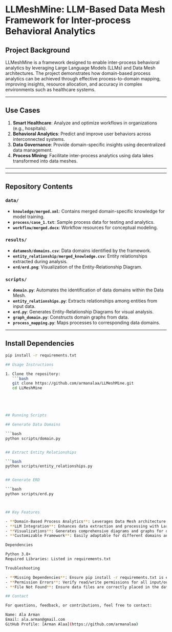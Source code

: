 # LLMeshMine: LLM-Based Data Mesh Framework for Inter-process Behavioral Analytics

## Project Background
LLMeshMine is a framework designed to enable inter-process behavioral analytics by leveraging Large Language Models (LLMs) and Data Mesh architectures. The project demonstrates how domain-based process analytics can be achieved through effective process-to-domain mapping, improving insights, resource allocation, and accuracy in complex environments such as healthcare systems.

---

## Use Cases
1. **Smart Healthcare**: Analyze and optimize workflows in organizations (e.g., hospitals).
2. **Behavioral Analytics**: Predict and improve user behaviors across interconnected systems.
3. **Data Governance**: Provide domain-specific insights using decentralized data management.
4. **Process Mining**: Facilitate inter-process analytics using data lakes transformed into data meshes.

---


---

## Repository Contents

### `data/`
- **`knowledge/merged.xml`**: Contains merged domain-specific knowledge for model training.
- **`process/case_1.txt`**: Sample process data for testing and analytics.
- **`workflow/merged.docx`**: Workflow resources for conceptual modeling.

### `results/`
- **`datamesh/domains.csv`**: Data domains identified by the framework.
- **`entity_relationship/merged_knowledge.csv`**: Entity relationships extracted during analysis.
- **`erd/erd.png`**: Visualization of the Entity-Relationship Diagram.

### `scripts/`
- **`domain.py`**: Automates the identification of data domains within the Data Mesh.
- **`entity_relationships.py`**: Extracts relationships among entities from input data.
- **`erd.py`**: Generates Entity-Relationship Diagrams for visual analysis.
- **`graph_domain.py`**: Constructs domain graphs from data.
- **`process_mapping.py`**: Maps processes to corresponding data domains.

---

## Install Dependencies

```bash
pip install -r requirements.txt

## Usage Instructions

1. Clone the repository:
   ```bash
   git clone https://github.com/armanalaa/LLMeshMine.git
   cd LLMeshMine





## Running Scripts

## Generate Data Domains

```bash
python scripts/domain.py


## Extract Entity Relationships

```bash
python scripts/entity_relationships.py


## Generate ERD

```bash
python scripts/erd.py



## Key Features

- **Domain-Based Process Analytics**: Leverages Data Mesh architecture for granular process analytics.
- **LLM Integration**: Enhances data extraction and processing with Large Language Models.
- **Visualizations**: Generates comprehensive diagrams and graphs for domain insights.
- **Customizable Framework**: Easily adaptable for different domains and datasets.

Dependencies

Python 3.8+
Required Libraries: Listed in requirements.txt

Troubleshooting

- **Missing Dependencies**: Ensure pip install -r requirements.txt is executed before running scripts
- **Permission Errors**: Verify read/write permissions for all input/output directories
- **File Not Found**: Ensure data files are correctly placed in the data/ directory

## Contact

For questions, feedback, or contributions, feel free to contact:

Name: Ala Arman
Email: ala.arman@gmail.com
GitHub Profile: [Arman Alaa](https://github.com/armanalaa)









